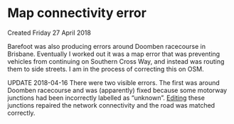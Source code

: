 # Map connectivity error
Created Friday 27 April 2018

Barefoot was also producing errors around Doomben racecourse in Brisbane. Eventually I worked out it was a map error that was preventing vehicles from continuing on Southern Cross Way, and instead was routing them to side streets. I am in the process of correcting this on OSM.

UPDATE 2018-04-16
 There were two visible errors. The first was around Doomben racecourse and was (apparently) fixed because some motorway junctions had been incorrectly labelled as “unknown”. [Editing](../../OpenStreetMap/editing.md) these junctions repaired the network connectivity and the road was matched correctly.

